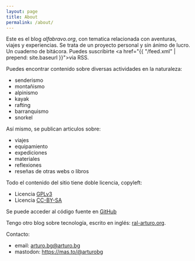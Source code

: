 ```yaml
---
layout: page
title: About
permalink: /about/
---
```


Este es el blog *alfabravo.org*, con tematica relacionada con aventuras, viajes y experiencias.
Se trata de un proyecto personal y sin ánimo de lucro. Un cuaderno de bitácora.
Puedes suscribirte <a href="{{ "/feed.xml" | prepend: site.baseurl }}">via RSS</a>.

Puedes encontrar contenido sobre diversas actividades en la naturaleza:

* senderismo
* montañismo
* alpinismo
* kayak
* rafting
* barranquismo
* snorkel

Así mismo, se publican articulos sobre:

* viajes
* equipamiento
* expediciones
* materiales
* reflexiones
* reseñas de otras webs o libros


Todo el contenido del sitio tiene doble licencia, copyleft:

* Licencia [GPLv3](http://www.gnu.org/licenses/gpl-3.0.html)
* Licencia [CC-BY-SA](http://creativecommons.org/licenses/by-sa/4.0)

Se puede acceder al código fuente en [GitHub](https://github.com/aborrero/alfabravo.org)

Tengo otro blog sobre tecnología, escrito en inglés:
[ral-arturo.org][ral-arturo.org].

Contacto:
* email: [arturo.bg@arturo.bg](mailto:arturo.bg@arturo.bg)
* mastodon: <a rel="me" href="https://mas.to/@arturobg">https://mas.to/@arturobg</a>

[ral-arturo.org]:		http://ral-arturo.org
